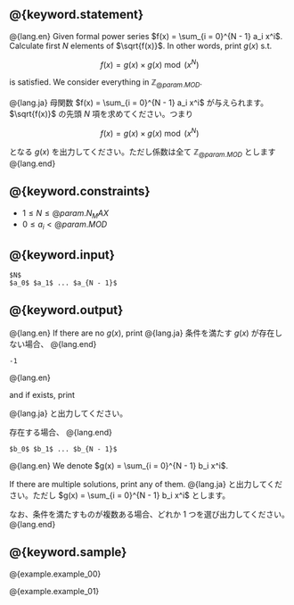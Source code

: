 ## @{keyword.statement}

@{lang.en}
Given formal power series $f(x) = \sum_{i = 0}^{N - 1} a_i x^i$. Calculate first $N$ elements of $\sqrt{f(x)}$. In other words, print $g(x)$ s.t.

$$f(x) = g(x) \times g(x) \bmod (x^N)$$

is satisfied. We consider everything in $\mathbb{Z}_{@{param.MOD}}$.

@{lang.ja}
母関数 $f(x) = \sum_{i = 0}^{N - 1} a_i x^i$ が与えられます。$\sqrt{f(x)}$ の先頭 $N$ 項を求めてください。つまり

$$f(x) = g(x) \times g(x) \bmod (x^N)$$

となる $g(x)$ を出力してください。ただし係数は全て $\mathbb{Z}_{@{param.MOD}}$ とします
@{lang.end}


## @{keyword.constraints}

- $1 \leq N \leq @{param.N_MAX}$
- $0 \leq a_i < @{param.MOD}$

## @{keyword.input}

```
$N$
$a_0$ $a_1$ ... $a_{N - 1}$
```

## @{keyword.output}

@{lang.en}
If there are no $g(x)$, print
@{lang.ja}
条件を満たす $g(x)$ が存在しない場合、
@{lang.end}

```
-1
```

@{lang.en}

and if exists, print

@{lang.ja}
と出力してください。

存在する場合、
@{lang.end}

```
$b_0$ $b_1$ ... $b_{N - 1}$
```

@{lang.en}
We denote $g(x) = \sum_{i = 0}^{N - 1} b_i x^i$.

If there are multiple solutions, print any of them.
@{lang.ja}
と出力してください。ただし $g(x) = \sum_{i = 0}^{N - 1} b_i x^i$ とします。

なお、条件を満たすものが複数ある場合、どれか 1 つを選び出力してください。
@{lang.end}

## @{keyword.sample}

@{example.example_00}

@{example.example_01}
